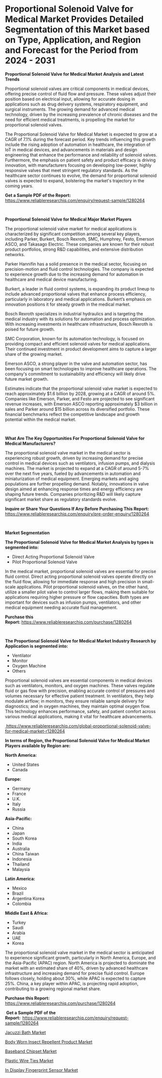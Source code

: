 <p><h1>Proportional Solenoid Valve for Medical Market Provides Detailed Segmentation of this Market based on Type, Application, and Region and Forecast for the Period from 2024 - 2031</h1></p><p><strong>Proportional Solenoid Valve for Medical Market Analysis and Latest Trends</strong></p>
<p><p>Proportional solenoid valves are critical components in medical devices, offering precise control of fluid flow and pressure. These valves adjust their position based on electrical input, allowing for accurate dosing in applications such as drug delivery systems, respiratory equipment, and surgical instruments. The growing demand for advanced medical technology, driven by the increasing prevalence of chronic diseases and the need for efficient medical treatments, is propelling the market for proportional solenoid valves.</p><p>The Proportional Solenoid Valve for Medical Market is expected to grow at a CAGR of 7.1% during the forecast period. Key trends influencing this growth include the rising adoption of automation in healthcare, the integration of IoT in medical devices, and advancements in materials and design engineering that enhance the performance and reliability of solenoid valves. Furthermore, the emphasis on patient safety and product efficacy is driving innovation, with manufacturers focusing on developing low-power, highly responsive valves that meet stringent regulatory standards. As the healthcare sector continues to evolve, the demand for proportional solenoid valves is expected to expand, bolstering the market's trajectory in the coming years.</p></p>
<p><strong>Get a Sample PDF of the Report:&nbsp;</strong> <a href="https://www.reliableresearchiq.com/enquiry/request-sample/1280264?utm_campaign=1124&utm_medium=2&utm_source=Github&utm_content=ia&utm_term=29092024&utm_id=proportional-solenoid-valve-for-medical">https://www.reliableresearchiq.com/enquiry/request-sample/1280264</a></p>
<p>&nbsp;</p>
<p><strong>Proportional Solenoid Valve for Medical Major Market Players</strong></p>
<p><p>The proportional solenoid valve market for medical applications is characterized by significant competition among several key players, including Parker, Burkert, Bosch Rexroth, SMC, Humphrey, Festo, Emerson ASCO, and Takasago Electric. These companies are known for their robust product portfolios, strong R&D capabilities, and extensive distribution networks.</p><p>Parker Hannifin has a solid presence in the medical sector, focusing on precision-motion and fluid control technologies. The company is expected to experience growth due to the increasing demand for automation in healthcare and medical device manufacturing.</p><p>Burkert, a leader in fluid control systems, is expanding its product lineup to include advanced proportional valves that enhance process efficiency, particularly in laboratory and medical applications. Burkert’s emphasis on innovation positions it for steady growth in the medical market.</p><p>Bosch Rexroth specializes in industrial hydraulics and is targeting the medical industry with its solutions for automation and process optimization. With increasing investments in healthcare infrastructure, Bosch Rexroth is poised for future growth.</p><p>SMC Corporation, known for its automation technology, is focused on providing compact and efficient solenoid valves for medical applications. Their continued investment in product development aims to capture a larger share of the growing market.</p><p>Emerson ASCO, a strong player in the valve and automation sector, has been focusing on smart technologies to improve healthcare operations. The company's commitment to sustainability and efficiency will likely drive future market growth.</p><p>Estimates indicate that the proportional solenoid valve market is expected to reach approximately $1.6 billion by 2028, growing at a CAGR of around 5%. Companies like Emerson, Parker, and Festo are projected to see significant revenue increases, with Emerson ASCO reporting approximately $3 billion in sales and Parker around $15 billion across its diversified portfolio. These financial benchmarks reflect the competitive landscape and growth potential within the medical market.</p></p>
<p>&nbsp;</p>
<p><strong>What Are The Key Opportunities For Proportional Solenoid Valve for Medical Manufacturers?</strong></p>
<p><p>The proportional solenoid valve market in the medical sector is experiencing robust growth, driven by increasing demand for precise control in medical devices such as ventilators, infusion pumps, and dialysis machines. The market is projected to expand at a CAGR of around 5-7% over the next five years, fueled by advancements in automation and miniaturization of medical equipment. Emerging markets and aging populations are further propelling demand. Notably, innovations in valve design aimed at enhancing response times and energy efficiency are shaping future trends. Companies prioritizing R&D will likely capture significant market share as regulatory standards evolve.</p></p>
<p><strong>Inquire or Share Your Questions If Any Before Purchasing This Report:</strong> <a href="https://www.reliableresearchiq.com/enquiry/pre-order-enquiry/1280264?utm_campaign=1124&utm_medium=2&utm_source=Github&utm_content=ia&utm_term=29092024&utm_id=proportional-solenoid-valve-for-medical">https://www.reliableresearchiq.com/enquiry/pre-order-enquiry/1280264</a></p>
<p>&nbsp;</p>
<p><strong>Market Segmentation</strong></p>
<p><strong>The Proportional Solenoid Valve for Medical Market Analysis by types is segmented into:</strong></p>
<p><ul><li>Direct Acting Proportional Solenoid Valve</li><li>Pilot Proportional Solenoid Valve</li></ul></p>
<p><p>In the medical market, proportional solenoid valves are essential for precise fluid control. Direct acting proportional solenoid valves operate directly on the fluid flow, allowing for immediate response and high precision in small-scale applications. Pilot proportional solenoid valves, on the other hand, utilize a smaller pilot valve to control larger flows, making them suitable for applications requiring higher pressure or flow capacities. Both types are important for devices such as infusion pumps, ventilators, and other medical equipment needing accurate fluid management.</p></p>
<p><strong>Purchase this Report:&nbsp;</strong><a href="https://www.reliableresearchiq.com/purchase/1280264?utm_campaign=1124&utm_medium=2&utm_source=Github&utm_content=ia&utm_term=29092024&utm_id=proportional-solenoid-valve-for-medical">https://www.reliableresearchiq.com/purchase/1280264</a></p>
<p>&nbsp;</p>
<p><strong>The Proportional Solenoid Valve for Medical Market Industry Research by Application is segmented into:</strong></p>
<p><ul><li>Ventilator</li><li>Monitor</li><li>Oxygen Machine</li><li>Others</li></ul></p>
<p><p>Proportional solenoid valves are essential components in medical devices such as ventilators, monitors, and oxygen machines. These valves regulate fluid or gas flow with precision, enabling accurate control of pressures and volumes necessary for effective patient treatment. In ventilators, they help modulate airflow; in monitors, they ensure reliable sample delivery for diagnostics; and in oxygen machines, they maintain optimal oxygen flow. This technology enhances performance, safety, and patient comfort across various medical applications, making it vital for healthcare advancements.</p></p>
<p><a href="https://www.reliableresearchiq.com/global-proportional-solenoid-valve-for-medical-market-r1280264?utm_campaign=1124&utm_medium=2&utm_source=Github&utm_content=ia&utm_term=29092024&utm_id=proportional-solenoid-valve-for-medical">&nbsp;https://www.reliableresearchiq.com/global-proportional-solenoid-valve-for-medical-market-r1280264</a></p>
<p><strong>In terms of Region, the Proportional Solenoid Valve for Medical Market Players available by Region are:</strong></p>
<p>
    <p> <strong> North America: </strong>
        <ul>
            <li>United States</li>
            <li>Canada</li>
        </ul>
        </p> 
    <p> <strong> Europe: </strong>
        <ul>
            <li>Germany</li>
            <li>France</li>
            <li>U.K.</li>
            <li>Italy</li>
            <li>Russia</li>
        </ul>
        </p> 
    <p> <strong> Asia-Pacific: </strong>
        <ul>
            <li>China</li>
            <li>Japan</li>
            <li>South Korea</li>
            <li>India</li>
            <li>Australia</li>
            <li>China Taiwan</li>
            <li>Indonesia</li>
            <li>Thailand</li>
            <li>Malaysia</li>
        </ul>
        </p> 
    <p> <strong> Latin America: </strong>
        <ul>
            <li>Mexico</li>
            <li>Brazil</li>
            <li>Argentina Korea</li>
            <li>Colombia</li>
        </ul>
        </p> 
    <p> <strong> Middle East & Africa: </strong>
        <ul>
            <li>Turkey</li>
            <li>Saudi</li>
            <li>Arabia</li>
            <li>UAE</li>
            <li>Korea</li>
        </ul>
    </p>
    </p>
<p><p>The proportional solenoid valve market in the medical sector is anticipated to experience significant growth, particularly in North America, Europe, and the Asia-Pacific (APAC) region. North America is projected to dominate the market with an estimated share of 40%, driven by advanced healthcare infrastructure and increasing demand for precise fluid control. Europe follows closely, holding about 30%, while APAC is expected to capture 25%. China, a key player within APAC, is projecting rapid adoption, contributing to a growing regional market share.</p></p>
<p><strong>Purchase this Report: </strong><a href="https://www.reliableresearchiq.com/purchase/1280264?utm_campaign=1124&utm_medium=2&utm_source=Github&utm_content=ia&utm_term=29092024&utm_id=proportional-solenoid-valve-for-medical">https://www.reliableresearchiq.com/purchase/1280264</a></p>
<p>&nbsp;<strong>Get a Sample PDF of the Report:&nbsp;&nbsp;</strong><a href="https://www.reliableresearchiq.com/enquiry/request-sample/1280264?utm_campaign=1124&utm_medium=2&utm_source=Github&utm_content=ia&utm_term=29092024&utm_id=proportional-solenoid-valve-for-medical">https://www.reliableresearchiq.com/enquiry/request-sample/1280264</a></p>
<p><strong></strong></p>
<p><p><a href="https://www.linkedin.com/pulse/insights-jacuzzi-bath-industry-market-financial-status-2p90c?utm_campaign=1124&utm_medium=2&utm_source=Github&utm_content=ia&utm_term=29092024&utm_id=proportional-solenoid-valve-for-medical">Jacuzzi Bath Market</a></p><p><a href="https://github.com/MegiMusaj575/Market-Research-Report-List-1/blob/main/body-worn-insect-repellent-product-market.md?utm_campaign=1124&utm_medium=2&utm_source=Github&utm_content=ia&utm_term=29092024&utm_id=proportional-solenoid-valve-for-medical">Body Worn Insect Repellent Product Market</a></p><p><a href="https://issuu.com/reportprime-2/docs/baseband-chipset-market-size-2030.p_363f360585974c?utm_campaign=1124&utm_medium=2&utm_source=Github&utm_content=ia&utm_term=29092024&utm_id=proportional-solenoid-valve-for-medical">Baseband Chipset Market</a></p><p><a href="https://www.linkedin.com/pulse/what-innovations-shaping-plastic-wire-ties-market-application-d3pxc?utm_campaign=1124&utm_medium=2&utm_source=Github&utm_content=ia&utm_term=29092024&utm_id=proportional-solenoid-valve-for-medical">Plastic Wire Ties Market</a></p><p><a href="https://issuu.com/reportprime-2/docs/in-display-fingerprint-sensor-marke_6fef26398e6711?utm_campaign=1124&utm_medium=2&utm_source=Github&utm_content=ia&utm_term=29092024&utm_id=proportional-solenoid-valve-for-medical">In Display Fingerprint Sensor Market</a></p></p>
